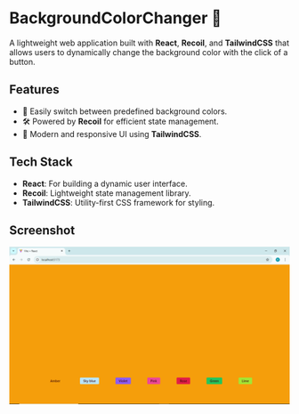 # BackgroundColorChanger 🎨

A lightweight web application built with **React**, **Recoil**, and **TailwindCSS** that allows users to dynamically change the background color with the click of a button.

## Features
- 🔄 Easily switch between predefined background colors.
- 🛠️ Powered by **Recoil** for efficient state management.
- 💅 Modern and responsive UI using **TailwindCSS**.

## Tech Stack
- **React**: For building a dynamic user interface.
- **Recoil**: Lightweight state management library.
- **TailwindCSS**: Utility-first CSS framework for styling.

## Screenshot
![App Screenshot](https://github.com/kanhaiya-13/BackgroundColorChanger/blob/main/assests/Screenshot.png)



